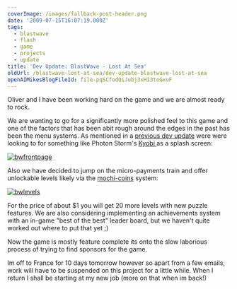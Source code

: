 ```yaml
---
coverImage: /images/fallback-post-header.png
date: '2009-07-15T16:07:19.000Z'
tags:
  - blastwave
  - flash
  - game
  - projects
  - update
title: 'Dev Update: BlastWave - Lost At Sea'
oldUrl: /blastwave-lost-at-sea/dev-update-blastwave-lost-at-sea
openAIMikesBlogFileId: file-pqSCfodQiJubj3xH13toGxuF
---
```


Oliver and I have been working hard on the game and we are almost ready to rock.

<!-- more -->

We are wanting to go for a significantly more polished feel to this game and one of the factors that has been abit rough around the edges in the past has been the menu systems. As mentioned in a [previous dev update](https://www.mikecann.co.uk/personal-project/the-next-one-blast-wave-2/) were were looking to for something like Photon Storm's [Kyobi ](https://www.photonstorm.com/archives/378/kyobi-is-now-live-on-gamejacket)as a splash screen:

[![bwfrontpage](/wp-content/uploads/2009/07/bwfrontpage.png "bwfrontpage")](/wp-content/uploads/2009/07/bwfrontpage.png)

Also we have decided to jump on the micro-payments train and offer unlockable levels likely via the [mochi-coins](https://www.techcrunch.com/2009/06/25/mochi-media-launching-payments-platform-for-flash-games-early-results-are-stunning/) system:

[![bwlevels](/wp-content/uploads/2009/07/bwlevels.png "bwlevels")](/wp-content/uploads/2009/07/bwlevels.png)

For the price of about \$1 you will get 20 more levels with new puzzle features. We are also considering implementing an achievements system with an in-game "best of the best" leader board, but we haven't quite worked out where to put that yet ;)

Now the game is mostly feature complete its onto the slow laborious process of trying to find sponsors for the game.

Im off to France for 10 days tomorrow however so apart from a few emails, work will have to be suspended on this project for a little while. When I return I shall be starting at my new job (more on that when im back!)
